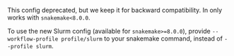 This config deprecated, but we keep it for backward compatibility.
In only works with `snakemake<8.0.0`.

To use the new Slurm config (available for `snakemake>=8.0.0`), provide `--workflow-profile profile/slurm` to your snakemake command, instead of `--profile slurm`.

